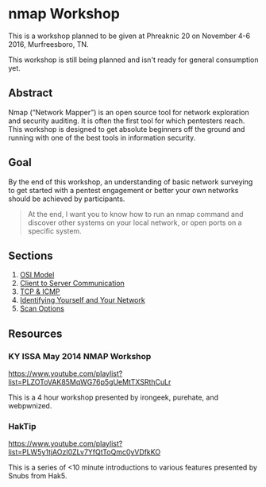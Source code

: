 nmap Workshop
=============

This is a workshop planned to be given at Phreaknic 20 on November 4-6 2016,
Murfreesboro, TN.

This workshop is still being planned and isn't ready for general consumption
yet.

Abstract
--------

Nmap (“Network Mapper”) is an open source tool for network exploration and
security auditing. It is often the first tool for which pentesters reach.
This workshop is designed to get absolute beginners off the ground and running
with one of the best tools in information security.

Goal
----
By the end of this workshop, an understanding of basic network surveying to get
started with a pentest engagement or better your own networks should be achieved
by participants.

> At the end, I want you to know how to run an nmap command and discover other
systems on your local network, or open ports on a specific system.

Sections
--------
1. [OSI Model](1-osi-model.md)
2. [Client to Server Communication](2-client-to-server.md)
3. [TCP & ICMP](3-tcp-icmp.md)
4. [Identifying Yourself and Your Network](4-identification.md)
5. [Scan Options](5-options.md)

Resources
---------

### KY ISSA May 2014 NMAP Workshop
https://www.youtube.com/playlist?list=PLZOToVAK85MqWG76p5gUeMtTXSRthCuLr

This is a 4 hour workshop presented by irongeek, purehate, and webpwnized.

### HakTip
https://www.youtube.com/playlist?list=PLW5y1tjAOzI0ZLv7YfQtToQmc0yVDfkKO

This is a series of <10 minute introductions to various features presented by
Snubs from Hak5.

